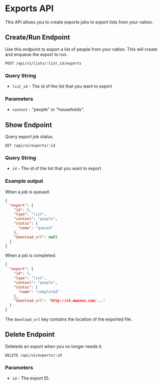 Exports API
===========
This API allows you to create exports jobs to export lists from your nation.

Create/Run Endpoint
-------------------

Use this endpoint to export a list of people from your nation.
This will create and enqueue the export to run.

```
POST /api/v1/lists/:list_id/exports
```

### Query String

* `list_id` - The id of the list that you want to export

### Parameters

* `context` - "people" or "households".


Show Endpoint
-------------

Query export job status.

```
GET /api/v1/exports/:id
```

### Query String

* `id` - The id of the list that you want to export

### Example output

When a job is queued:

```json
{
  "export": {
    "id": 5,
    "type": "list",
    "context": "people",
    "status": {
      "name": "queued"
    },
    "download_url": null
  }
}
```

When a job is completed:

```json
{
  "export": {
    "id": 5,
    "type": "list",
    "context": "people",
    "status": {
      "name": "completed"
    },
    "download_url": 'http://s3.amazon.com/...'
  }
}
```

The `download_url` key contains the location of the exported file.


Delete Endpoint
---------------

Deleteds an export when you no longer needs it.

```
DELETE /api/v1/exports/:id
```

### Parameters

* `id` - The export ID.

